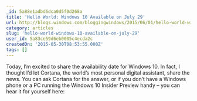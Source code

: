 ```yaml
---
_id: 5a88e1adbd6dca0d5f0d268a
title: 'Hello World: Windows 10 Available on July 29'
url: http://blogs.windows.com/bloggingwindows/2015/06/01/hello-world-windows-10-available-on-july-29/
category: articles
slug: 'hello-world-windows-10-available-on-july-29'
user_id: 5a83ce59d6eb0005c4ecda2c
createdOn: '2015-05-30T08:53:55.000Z'
tags: []
---
```


Today, I’m excited to share the availability date for Windows 10. In fact, I thought I’d let Cortana, the world’s most personal digital assistant, share the news. You can ask Cortana for the answer, or if you don’t have a Windows phone or a PC running the Windows 10 Insider Preview handy – you can hear it for yourself here:

